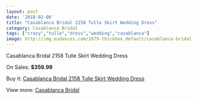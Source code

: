 ```yaml
---
layout: post
date: '2018-02-06'
title: "Casablanca Bridal 2158 Tulle Skirt Wedding Dress"
category: Casablanca Bridal
tags: ["crazy","tulle","dress","wedding","casablanca"]
image: http://img.eudances.com/1079-thickbox_default/casablanca-bridal-2158-tulle-skirt-wedding-dress.jpg
---
```

Casablanca Bridal 2158 Tulle Skirt Wedding Dress

On Sales: **$359.99**
<a href="https://www.eudances.com/en/casablanca-bridal/386-casablanca-bridal-2158-tulle-skirt-wedding-dress.html"><amp-img layout="responsive" width="600" height="600" src="//img.eudances.com/1079-thickbox_default/casablanca-bridal-2158-tulle-skirt-wedding-dress.jpg" alt="Casablanca Bridal 2158 Tulle Skirt Wedding Dress 0" /></a>
<a href="https://www.eudances.com/en/casablanca-bridal/386-casablanca-bridal-2158-tulle-skirt-wedding-dress.html"><amp-img layout="responsive" width="600" height="600" src="//img.eudances.com/1081-thickbox_default/casablanca-bridal-2158-tulle-skirt-wedding-dress.jpg" alt="Casablanca Bridal 2158 Tulle Skirt Wedding Dress 1" /></a>
<a href="https://www.eudances.com/en/casablanca-bridal/386-casablanca-bridal-2158-tulle-skirt-wedding-dress.html"><amp-img layout="responsive" width="600" height="600" src="//img.eudances.com/1080-thickbox_default/casablanca-bridal-2158-tulle-skirt-wedding-dress.jpg" alt="Casablanca Bridal 2158 Tulle Skirt Wedding Dress 2" /></a>

Buy it: [Casablanca Bridal 2158 Tulle Skirt Wedding Dress](https://www.eudances.com/en/casablanca-bridal/386-casablanca-bridal-2158-tulle-skirt-wedding-dress.html "Casablanca Bridal 2158 Tulle Skirt Wedding Dress")

View more: [Casablanca Bridal](https://www.eudances.com/en/4-casablanca-bridal "Casablanca Bridal")